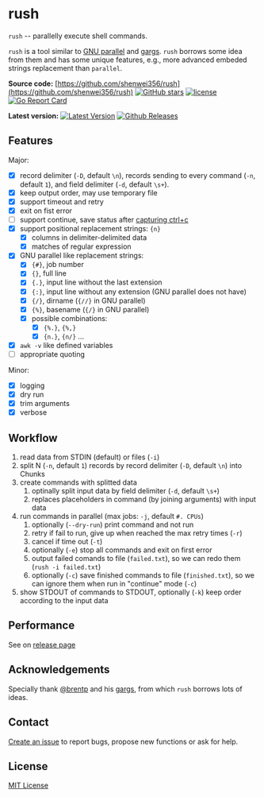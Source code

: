 # rush

`rush` -- parallelly execute shell commands.

`rush` is a tool similar to [GNU parallel](https://www.gnu.org/software/parallel/)
 and [gargs](https://github.com/brentp/gargs).
 `rush` borrows some idea from them and has some unique features,
  e.g., more advanced embeded strings replacement than `parallel`.

**Source code:** [https://github.com/shenwei356/rush](https://github.com/shenwei356/rush)
[![GitHub stars](https://img.shields.io/github/stars/shenwei356/rush.svg?style=social&label=Star&?maxAge=2592000)](https://github.com/shenwei356/rush)
[![license](https://img.shields.io/github/license/shenwei356/rush.svg?maxAge=2592000)](https://github.com/shenwei356/rush/blob/master/LICENSE)
[![Go Report Card](https://goreportcard.com/badge/github.com/shenwei356/rush)](https://goreportcard.com/report/github.com/shenwei356/rush)

**Latest version:** [![Latest Version](https://img.shields.io/github/release/shenwei356/rush.svg?style=flat?maxAge=86400)](https://github.com/shenwei356/rush/releases)
[![Github Releases](https://img.shields.io/github/downloads/shenwei356/rush/latest/total.svg?maxAge=3600)](http://bioinf.shenwei.me/rush/download/)

## Features

Major:

- [x] record delimiter (`-D`, default `\n`),
  records sending to every command (`-n`, default `1`),
  and field delimiter (`-d`, default `\s+`).
- [x] keep output order, may use temporary file
- [x] support timeout and retry
- [x] exit on fist error
- [ ] support continue,
  save status after [capturing ctrl+c](https://nathanleclaire.com/blog/2014/08/24/handling-ctrl-c-interrupt-signal-in-golang-programs/)
- [x] support positional replacement strings: `{n}`
    - [x] columns in delimiter-delimited data
    - [x] matches of regular expression
- [x] GNU parallel like replacement strings:
    - [x] `{#}`, job number
    - [x] `{}`, full line
    - [x] `{.}`, input line without the last extension
    - [x] `{:}`, input line without any extension (GNU parallel does not have)
    - [x] `{/}`, dirname  (`{//}` in GNU parallel)
    - [x] `{%}`, basename (`{/}` in GNU parallel)
    - [x] possible combinations:
        - [x] `{%.}`, `{%,}`
        - [x] `{n.}`, `{n/}` ...
- [x] `awk -v` like defined variables
- [ ] appropriate quoting

Minor:

- [x] logging
- [x] dry run
- [x] trim arguments
- [x] verbose

## Workflow

1. read data from STDIN (default) or files (`-i`)
1. split N (`-n`, default `1`) records by record delimiter (`-D`, default `\n`) into Chunks
1. create commands with splitted data
    1. optinally split input data by field delimiter (`-d`, default `\s+`)
    1. replaces placeholders in command (by joining arguments) with input data
1. run commands in parallel (max jobs: `-j`, default `#. CPUs`)
    1. optionally (`--dry-run`) print command and not run
    1. retry if fail to run, give up when reached the max retry times (`-r`)
    1. cancel if time out (`-t`)
    1. optionally (`-e`) stop all commands and exit on first error
    1. output failed comands to file (`failed.txt`), so we can redo them (`rush -i failed.txt`)
    1. optionally (`-c`) save finished commands to file (`finished.txt`),
       so we can ignore them when run in "continue" mode (`-c`)
1. show STDOUT of commands to STDOUT,
   optionally (`-k`) keep order according to the input data

## Performance

See on [release page](https://github.com/shenwei356/rush/releases)

## Acknowledgements

Specially thank [@brentp](https://github.com/brentp)
and his [gargs](https://github.com/brentp/gargs), from which `rush` borrows
lots of ideas.

## Contact

[Create an issue](https://github.com/shenwei356/rush/issues) to report bugs,
propose new functions or ask for help.

## License

[MIT License](https://github.com/shenwei356/rush/blob/master/LICENSE)
